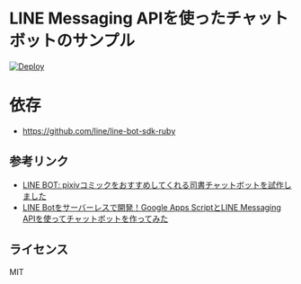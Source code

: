 # LINE Messaging APIを使ったチャットボットのサンプル

[![Deploy](https://www.herokucdn.com/deploy/button.svg)](https://heroku.com/deploy)

# 依存
* https://github.com/line/line-bot-sdk-ruby

## 参考リンク
* [LINE BOT: pixivコミックをおすすめしてくれる司書チャットボットを試作しました](http://inside.pixiv.net/entry/2016/12/04/150000)
* [LINE Botをサーバーレスで開発！Google Apps ScriptとLINE Messaging APIを使ってチャットボットを作ってみた](http://inside.pixiv.net/entry/2016/11/14/150000)

## ライセンス
MIT
